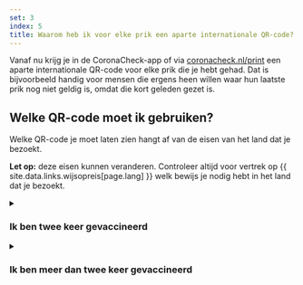```yaml
---
set: 3
index: 5
title: Waarom heb ik voor elke prik een aparte internationale QR-code? En welke moet ik gebruiken?
---
```

Vanaf nu krijg je in de CoronaCheck-app of via [coronacheck.nl/print](/print) een aparte internationale QR-code voor elke prik die je hebt gehad. Dat is bijvoorbeeld handig voor mensen die ergens heen willen waar hun laatste prik nog niet geldig is, omdat die kort geleden gezet is. 

## Welke QR-code moet ik gebruiken?

Welke QR-code je moet laten zien hangt af van de eisen van het land dat je bezoekt. 

**Let op:** deze eisen kunnen veranderen. Controleer altijd voor vertrek op {{ site.data.links.wijsopreis[page.lang] }} welk bewijs je nodig hebt in het land dat je bezoekt.


<details class="details">
<summary><h3>Ik ben twee keer gevaccineerd</h3></summary>
<div markdown="1">
De meeste landen zullen op dit moment om de QR-code van jouw dosis 2/2 vragen.
</div>
</details>

<details class="details">
<summary><h3>Ik ben meer dan twee keer gevaccineerd</h3></summary>
<div markdown="1">
De QR-codes van extra doses worden nog niet overal geaccepteerd. De meeste landen zullen op dit moment om de QR-code van jouw tweede vaccinatie-dosis (2/2) vragen.
</div>
</details>

